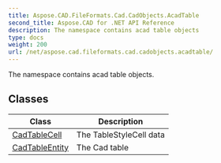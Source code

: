 ```yaml
---
title: Aspose.CAD.FileFormats.Cad.CadObjects.AcadTable
second_title: Aspose.CAD for .NET API Reference
description: The namespace contains acad table objects
type: docs
weight: 200
url: /net/aspose.cad.fileformats.cad.cadobjects.acadtable/
---
```

The namespace contains acad table objects.

## Classes

| Class | Description |
| --- | --- |
| [CadTableCell](./cadtablecell/) | The TableStyleCell data |
| [CadTableEntity](./cadtableentity/) | The Cad table |


